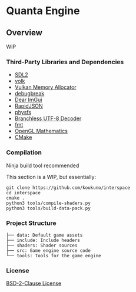 # Quanta Engine

## Overview
WIP

### Third-Party Libraries and Dependencies
- [SDL2](https://www.libsdl.org/)
- [volk](https://github.com/zeux/volk)
- [Vulkan Memory Allocator](https://github.com/GPUOpen-LibrariesAndSDKs/VulkanMemoryAllocator)
- [debugbreak](https://github.com/scottt/debugbreak)
- [Dear ImGui](https://github.com/ocornut/imgui)
- [RapidJSON](https://github.com/Tencent/rapidjson)
- [physfs](https://www.icculus.org/physfs/)
- [Branchless UTF-8 Decoder](https://github.com/skeeto/branchless-utf8)
- [fmt](https://github.com/fmtlib/fmt)
- [OpenGL Mathematics](https://github.com/g-truc/glm)
- [CMake](https://cmake.org/)

### Compilation
Ninja build tool recommended

This section is a WIP, but essentially:
```
git clone https://github.com/koukuno/interspace
cd interspace
cmake .
python3 tools/compile-shaders.py
python3 tools/build-data-pack.py
```

### Project Structure
```
├── data: Default game assets
├── include: Include headers
├── shaders: Shader sources
├── src: Game engine source code
└── tools: Tools for the game engine
```

### License
[BSD-2-Clause License](LICENSE.txt)
